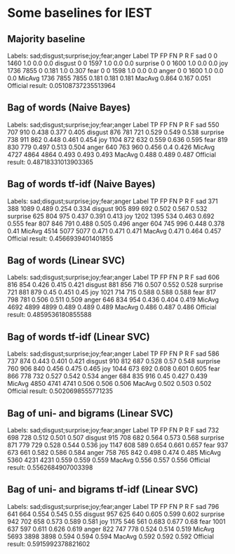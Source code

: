 # Some baselines for IEST #

## Majority baseline ##

Labels: sad;disgust;surprise;joy;fear;anger
Label	TP	FP	FN	P	R	F
sad	0	0	1460	1.0	0.0	0.0
disgust	0	0	1597	1.0	0.0	0.0
surprise	0	0	1600	1.0	0.0	0.0
joy	1736	7855	0	0.181	1.0	0.307
fear	0	0	1598	1.0	0.0	0.0
anger	0	0	1600	1.0	0.0	0.0
MicAvg	1736	7855	7855	0.181	0.181	0.181
MacAvg				0.864	0.167	0.051
Official result: 0.05108737235513964

## Bag of words (Naive Bayes) ##

Labels: sad;disgust;surprise;joy;fear;anger
Label	TP	FP	FN	P	R	F
sad	550	707	910	0.438	0.377	0.405
disgust	876	781	721	0.529	0.549	0.538
surprise	738	911	862	0.448	0.461	0.454
joy	1104	872	632	0.559	0.636	0.595
fear	819	830	779	0.497	0.513	0.504
anger	640	763	960	0.456	0.4	0.426
MicAvg	4727	4864	4864	0.493	0.493	0.493
MacAvg				0.488	0.489	0.487
Official result: 0.48718331013903365

## Bag of words tf-idf (Naive Bayes) ##

Labels: sad;disgust;surprise;joy;fear;anger
Label	TP	FP	FN	P	R	F
sad	371	388	1089	0.489	0.254	0.334
disgust	905	899	692	0.502	0.567	0.532
surprise	625	804	975	0.437	0.391	0.413
joy	1202	1395	534	0.463	0.692	0.555
fear	807	846	791	0.488	0.505	0.496
anger	604	745	996	0.448	0.378	0.41
MicAvg	4514	5077	5077	0.471	0.471	0.471
MacAvg				0.471	0.464	0.457
Official result: 0.4566939401401855

## Bag of words (Linear SVC) ##

Labels: sad;disgust;surprise;joy;fear;anger
Label	TP	FP	FN	P	R	F
sad	606	816	854	0.426	0.415	0.421
disgust	881	856	716	0.507	0.552	0.528
surprise	721	881	879	0.45	0.451	0.45
joy	1021	714	715	0.588	0.588	0.588
fear	817	798	781	0.506	0.511	0.509
anger	646	834	954	0.436	0.404	0.419
MicAvg	4692	4899	4899	0.489	0.489	0.489
MacAvg				0.486	0.487	0.486
Official result: 0.4859536180855588

## Bag of words tf-idf (Linear SVC) ##

Labels: sad;disgust;surprise;joy;fear;anger
Label	TP	FP	FN	P	R	F
sad	586	737	874	0.443	0.401	0.421
disgust	910	812	687	0.528	0.57	0.548
surprise	760	906	840	0.456	0.475	0.465
joy	1044	673	692	0.608	0.601	0.605
fear	866	778	732	0.527	0.542	0.534
anger	684	835	916	0.45	0.427	0.439
MicAvg	4850	4741	4741	0.506	0.506	0.506
MacAvg				0.502	0.503	0.502
Official result: 0.5020698555771235

## Bag of uni- and bigrams (Linear SVC) ##

Labels: sad;disgust;surprise;joy;fear;anger
Label	TP	FP	FN	P	R	F
sad	732	698	728	0.512	0.501	0.507
disgust	915	708	682	0.564	0.573	0.568
surprise	871	779	729	0.528	0.544	0.536
joy	1147	608	589	0.654	0.661	0.657
fear	937	673	661	0.582	0.586	0.584
anger	758	765	842	0.498	0.474	0.485
MicAvg	5360	4231	4231	0.559	0.559	0.559
MacAvg				0.556	0.557	0.556
Official result: 0.5562684907003398

## Bag of uni- and bigrams tf-idf (Linear SVC) ##

Labels: sad;disgust;surprise;joy;fear;anger
Label	TP	FP	FN	P	R	F
sad	796	641	664	0.554	0.545	0.55
disgust	957	625	640	0.605	0.599	0.602
surprise	942	702	658	0.573	0.589	0.581
joy	1175	546	561	0.683	0.677	0.68
fear	1001	637	597	0.611	0.626	0.619
anger	822	747	778	0.524	0.514	0.519
MicAvg	5693	3898	3898	0.594	0.594	0.594
MacAvg				0.592	0.592	0.592
Official result: 0.5915992378821602
